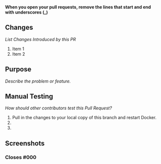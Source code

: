 **When you open your pull requests, remove the lines that start and end with underscores (\_)**

## Changes

_List Changes Introduced by this PR_

1. Item 1
2. Item 2

## Purpose

_Describe the problem or feature._

## Manual Testing

_How should other contributors test this Pull Request?_

1. Pull in the changes to your local copy of this branch and restart Docker.
2.
3.

## Screenshots

### Closes #000
